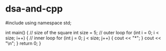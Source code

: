 # dsa-and-cpp
#include <iostream>
using namespace std;

int main() {
  // size of the square
  int size = 5;
  // outer loop
  for (int i = 0; i < size; i++) {
    // inner loop
    for (int j = 0; j < size; j++) {
      cout << "*";
    }
    cout << "\n";
  }
  return 0;
}
